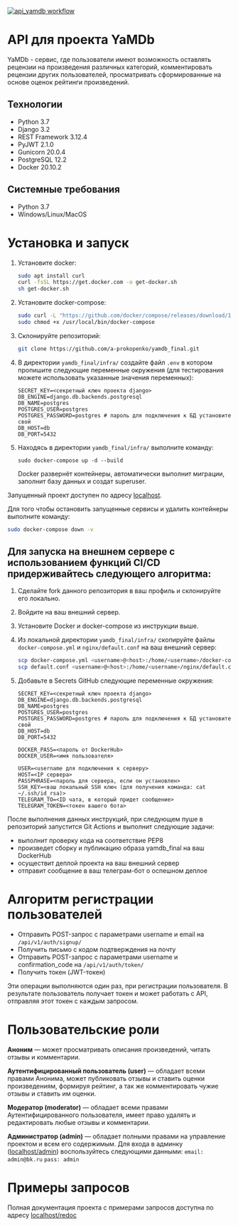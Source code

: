 [![api_yamdb workflow](https://github.com/a-prokopenko/yamdb_final/actions/workflows/yamdb_workflow.yml/badge.svg)](https://github.com/a-prokopenko/yamdb_final/actions/workflows/yamdb_workflow.yml)

# API для проекта YaMDb
YaMDb - сервис, где пользователи имеют возможность оставлять рецензии на произведения различных категорий, комментировать рецензии других пользователей, просматривать сформированные на основе оценок рейтинги произведений.

## Технологии
 - Python 3.7
 - Django 3.2
 - REST Framework 3.12.4
 - PyJWT 2.1.0
 - Gunicorn 20.0.4
 - PostgreSQL 12.2
 - Docker 20.10.2

## Системные требования
- Python 3.7
- Windows/Linux/MacOS

# Установка и запуск
1. Установите docker:
    ```bash
    sudo apt install curl
    curl -fsSL https://get.docker.com -o get-docker.sh
    sh get-docker.sh  
    ```
2. Установите docker-compose:
    ```bash
    sudo curl -L "https://github.com/docker/compose/releases/download/1.26.0/docker-compose-$(uname -s)-$(uname -m)" -o /usr/local/bin/docker-compose
    sudo chmod +x /usr/local/bin/docker-compose
    ```
3. Склонируйте репозиторий:
    ```bash
    git clone https://github.com/a-prokopenko/yamdb_final.git
    ```
3. В директории `yamdb_final/infra/` создайте файл `.env` в котором пропишите следующие переменные окружения (для тестирования можете использовать указанные значения переменных):
    ```
    SECRET_KEY=<секретный ключ проекта django>
    DB_ENGINE=django.db.backends.postgresql
    DB_NAME=postgres
    POSTGRES_USER=postgres
    POSTGRES_PASSWORD=postgres # пароль для подключения к БД установите свой
    DB_HOST=db
    DB_PORT=5432
    ```
4. Находясь в директории `yamdb_final/infra/` выполните команду:

    ```
    sudo docker-compose up -d --build
    ```
   Docker развернёт контейнеры, автоматически выполнит миграции, заполнит базу данных и создат superuser. 

Запущенный проект доступен по адресу [localhost](http://localhost/).

Для того чтобы остановить запущенные сервисы и удалить контейнеры выполните команду: 
```bash
sudo docker-compose down -v
```
 
## Для запуска на внешнем сервере с использованием функций CI/CD придерживайтесь следующего алгоритма:
1. Сделайте fork данного репозитория в ваш профиль и склонируйте его локально.
2. Войдите на ваш внешний сервер.
3. Установите Docker и docker-compose из инструкции выше.
4. Из локальной директории `yamdb_final/infra/` cкопируйте файлы `docker-compose.yml` и `nginx/default.conf` на ваш внешний сервер:
    ```bash
    scp docker-compose.yml <username>@<host>:/home/<username>/docker-compose.yml
    scp default.conf <username>@<host>:/home/<username>/nginx/default.conf
    ```
5. Добавьте в Secrets GitHub следующие переменные окружения:

    ```
    SECRET_KEY=<секретный ключ проекта django>
    DB_ENGINE=django.db.backends.postgresql
    DB_NAME=postgres
    POSTGRES_USER=postgres
    POSTGRES_PASSWORD=postgres # пароль для подключения к БД установите свой
    DB_HOST=db
    DB_PORT=5432
    
    DOCKER_PASS=<пароль от DockerHub>
    DOCKER_USER=<имя пользователя>
    
    USER=<username для подключения к серверу>
    HOST=<IP сервера>
    PASSPHRASE=<пароль для сервера, если он установлен>
    SSH_KEY=<ваш локальный SSH ключ (для получения команда: cat ~/.ssh/id_rsa)>
    TELEGRAM_TO=<ID чата, в который придет сообщение>
    TELEGRAM_TOKEN=<токен вашего бота>
    ``` 

После выполнения данных инструкций, при следующем пуше в репозиторий запустится Git Actions и выполнит следующие задачи:
- выполнит проверку кода на соответствие PEP8
- произведет сборку и публикацию образа yamdb_final на ваш DockerHub
- осуществит деплой проекта на ваш внешний сервер
- отправит сообщение в ваш телеграм-бот о оспешном деплое

# Алгоритм регистрации пользователей
- Отправить POST-запрос с параметрами username и email на `/api/v1/auth/signup/`
- Получить письмо с кодом подтверждения на почту
- Отправить POST-запрос с параметрами username и confirmation_code на `/api/v1/auth/token/`
- Получить токен (JWT-токен)

Эти операции выполняются один раз, при регистрации пользователя. В результате пользователь получает токен и может работать с API, отправляя этот токен с каждым запросом.

# Пользовательские роли
**Аноним** — может просматривать описания произведений, читать отзывы и комментарии.

**Аутентифицированный пользователь (user)** — обладает всеми правами Анонима, может публиковать отзывы и ставить оценки произведениям, формируя рейтинг, а так же комментировать чужие отзывы и ставить им оценки.

**Модератор (moderator)** — обладает всеми правами Аутентифицированного пользователя, имеет право удалять и редактировать любые отзывы и комментарии.

**Администратор (admin)** — обладает полными правами на управление проектом и всем его содержимым.
  Для входа в админку ([localhost/admin](http://localhost/admin)) воспользуйтесь следующими данными:
  `email: admin@bk.ru`
   `pass: admin`

# Примеры запросов
Полная документация проекта с примерами запросов доступна по адресу [localhost/redoc](http://localhost/redoc)
